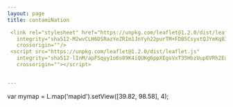 ```yaml
---
layout: page
title: contamiNation

 <link rel="stylesheet" href="https://unpkg.com/leaflet@1.2.0/dist/leaflet.css"
   integrity="sha512-M2wvCLH6DSRazYeZRIm1JnYyh22purTM+FDB5CsyxtQJYeKq83arPe5wgbNmcFXGqiSH2XR8dT/fJISVA1r/zQ=="
   crossorigin=""/>
 <script src="https://unpkg.com/leaflet@1.2.0/dist/leaflet.js"
   integrity="sha512-lInM/apFSqyy1o6s89K4iQUKg6ppXEgsVxT35HbzUupEVRh2Eu9Wdl4tHj7dZO0s1uvplcYGmt3498TtHq+log=="
   crossorigin=""></script>


---
```

 <div id="mapid">
var mymap = L.map('mapid').setView([39.82, 98.58], 4);
 </div>
